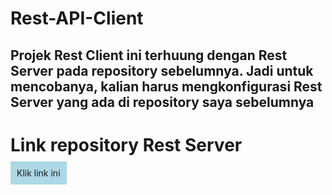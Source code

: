 # Rest-API-Client

## Projek Rest Client ini terhuung dengan Rest Server pada repository sebelumnya. Jadi untuk mencobanya, kalian harus mengkonfigurasi Rest Server yang ada di repository saya sebelumnya

# Link repository Rest Server
<a style="text-decoration: none; background-color:lightblue; padding:10px;" href="https://github.com/gunzxx/Rest-API-Server-With-CI-3">Klik link ini</a>
